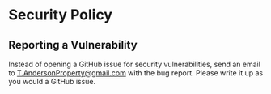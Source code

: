 # Security Policy

## Reporting a Vulnerability

Instead of opening a GitHub issue for security vulnerabilities, send an email to T.AndersonProperty@gmail.com with the bug report. Please write it up as you would a GitHub issue.
